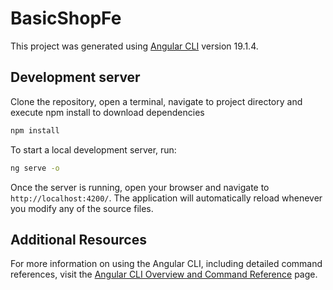 # BasicShopFe

This project was generated using [Angular CLI](https://github.com/angular/angular-cli) version 19.1.4.

## Development server

Clone the repository, open a terminal, navigate to project directory and execute npm install to download dependencies

```bash
npm install
```

To start a local development server, run:


```bash
ng serve -o
```

Once the server is running, open your browser and navigate to `http://localhost:4200/`. The application will automatically reload whenever you modify any of the source files.


## Additional Resources

For more information on using the Angular CLI, including detailed command references, visit the [Angular CLI Overview and Command Reference](https://angular.dev/tools/cli) page.
